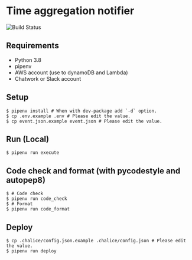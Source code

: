 # Time aggregation notifier

![Build Status](https://github.com/gotoeveryone/time-aggregation-notifier/workflows/Build/badge.svg)

## Requirements

- Python 3.8
- pipenv
- AWS account (use to dynamoDB and Lambda)
- Chatwork or Slack account

## Setup

```console
$ pipenv install # When with dev-package add `-d` option.
$ cp .env.example .env # Please edit the value.
$ cp event.json.example event.json # Please edit the value.
```

## Run (Local)

```console
$ pipenv run execute
```

## Code check and format (with pycodestyle and autopep8)

```console
$ # Code check
$ pipenv run code_check
$ # Format
$ pipenv run code_format
```

## Deploy

```console
$ cp .chalice/config.json.example .chalice/config.json # Please edit the value.
$ pipenv run deploy
```
